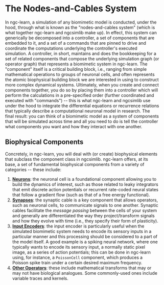# The Nodes-and-Cables System

In ngc-learn, a simulation of any biomimetic model is conducted, under the hood,
through what is known as the "nodes-and-cables system" (which is what together
ngc-learn and ngcsimlib make up). In effect, this system
can generically be decomposed into a controller, a set of components that are
embedded to it, and a set of a commands that are pinned to drive and coordinate
the computations underlying the controller's executed simulation.
A controller, in short, maintains and does the bookkeeping for a set of
related components that compose the underlying simulation graph
(or operator graph) that represents a biomimetic
system in ngc-learn. The "component" itself is a critical building block, i.e.,
ranging from simple mathematical operations to groups of neuronal cells, and
often represents the atomic biophysical building block we are interested in
using to construct more complex dynamical systems.
Ultimately, when you create and connect components together, you do so by
placing them into a controller which will perform the calculations
in a pre-specified order (further coordinated and executed with "commands") --
this is what ngc-learn and ngcsimlib use under the hood
to integrate the differential equations or recurrence relations that typically
describe a computational neuronal model in research. The final result:
you can think of a biomimetic model as a system of components that will be simulated across
time and all you need to do is tell the controller what components you want and
how they interact with one another.

## Biophysical Components

Concretely, in ngc-learn, you will deal with (or create) biophysical elements
that subclass the component class in ngcsimlib. ngc-learn offers, at its base, a
set of fundamental biophysical components from a variety of categories -- these
include:
1. <b>[Neurons](../modeling/neurons.md)</b>: the neuronal cell is a foundational component allowing you to build
   the dynamics of interest, such as those related to leaky integrators that
   emit discrete action potentials or recurrent rate-coded neural states that
   follow a gradient flow (such as that of a free energy functional).
2. <b>[Synapses](../modeling/synapses.md)</b>: the synaptic cable is a key component that allows operators,
   such as neuronal cells, to communicate signals to one another. Synaptic cables
   facilitate the <i>message passing</i> between the cells of your system and
   generally are differentiated the way they project/transform signals and how
   they evolve with time (i.e., they specify their form of plasticity).
3. <b>[Input Encoders](../modeling/input_encoders.md)</b>: the input encoder is particularly useful when the
   simulated biomimetic system needs to encode its sensory inputs in a particular
   manner and this processing should be considered to a part of the model itself.
   A good example is a spiking neural network, where one typically wants to
   encode its sensory input, a normally static pixel image, as a series of action
   potentials; this can be done in ngc-learn using, for instance, a `PoissonCell`
   component, which produces a Poisson spike train under a certain desired
   maximum frequency.
4. <b>[Other Operators](../modeling/other_ops.md)</b>: these include mathematical transforms that may or
   may not have biological analogues. Some commonly-used ones include variable
   traces and kernels.
